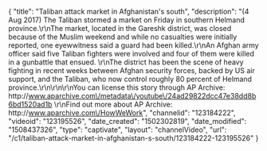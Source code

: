 {
    "title": "Taliban attack market in Afghanistan's south",
    "description": "(4 Aug 2017) The Taliban stormed a market on Friday in southern Helmand province.\r\nThe market, located in the Gareshk district, was closed because of the Muslim weekend and while no casualties were initially reported, one eyewwitness said a guard had been killed.\r\nAn Afghan army officer said five Taliban fighters were involved and four of them were killed in a gunbattle that ensued. \r\nThe district has been the scene of heavy fighting in recent weeks between Afghan security forces, backed by US air support, and the Taliban, who now control roughly 80 percent of Helmand province.\r\n\r\n\r\nYou can license this story through AP Archive: http:\/\/www.aparchive.com\/metadata\/youtube\/24ad29822dcc47e38dd8b6bd1520ad1b \r\nFind out more about AP Archive: http:\/\/www.aparchive.com\/HowWeWork",
    "channelid": "123184222",
    "videoid": "123195526",
    "date_created": "1502302819",
    "date_modified": "1508437326",
    "type": "captivate",
    "layout": "channelVideo",
    "url": "\/c1\/taliban-attack-market-in-afghanistan-s-south\/123184222-123195526"
}